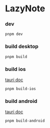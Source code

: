 # LazyNote

### dev
```
pnpm dev
```

### build desktop

```
pnpm build
```

### build ios
[tauri doc](https://v2.tauri.app/distribute/app-store/#build-and-upload)

```
pnpm build-ios
```

### build android
[tauri doc](https://v2.tauri.app/distribute/google-play/#build)

```
pnpm build-android
```
